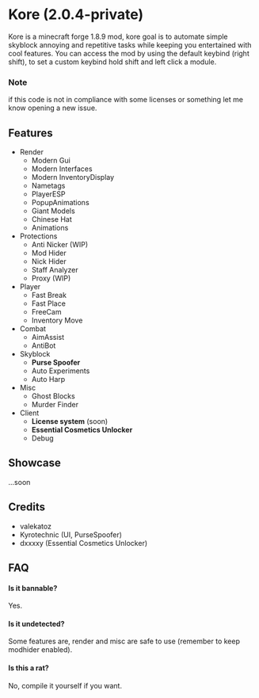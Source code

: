 # Kore (2.0.4-private)

Kore is a minecraft forge 1.8.9 mod, kore goal is to automate simple skyblock annoying and repetitive tasks while keeping you entertained with cool features. 
You can access the mod by using the default keybind (right shift), to set a custom keybind hold shift and left click a module.

### Note

if this code is not in compliance with some licenses or something let me know opening a new issue.

## Features

- Render
  - Modern Gui
  - Modern Interfaces
  - Modern InventoryDisplay
  - Nametags
  - PlayerESP
  - PopupAnimations
  - Giant Models
  - Chinese Hat
  - Animations
- Protections
  - Anti Nicker (WIP)
  - Mod Hider
  - Nick Hider
  - Staff Analyzer
  - Proxy (WIP)
- Player
  - Fast Break
  - Fast Place
  - FreeCam
  - Inventory Move
- Combat
  - AimAssist
  - AntiBot
- Skyblock
  - **Purse Spoofer**
  - Auto Experiments
  - Auto Harp
- Misc
  - Ghost Blocks
  - Murder Finder
- Client
  - **License system** (soon)
  - **Essential Cosmetics Unlocker**
  - Debug


## Showcase

...soon

## Credits

- valekatoz
- Kyrotechnic (UI, PurseSpoofer)
- dxxxxy (Essential Cosmetics Unlocker)

## FAQ

#### Is it bannable?

Yes.

#### Is it undetected?

Some features are, render and misc are safe to use (remember to keep modhider enabled).

#### Is this a rat?

No, compile it yourself if you want.

